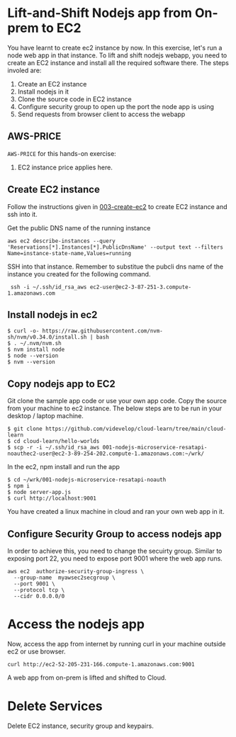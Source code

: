 # Lift-and-Shift Nodejs app from On-prem to EC2
You have learnt to create ec2 instance by now.  In this exercise, let's run a node web app in that instance.
To lift and shift nodejs webapp, you need to create an EC2 instance and install all the required software there.  The steps involed are:
  
   1. Create an EC2 instance
   2. Install nodejs in it
   3. Clone the source code in EC2 instance
   4. Configure security group to open up the port the node app is using
   5. Send requests from browser client to access the webapp

## AWS-PRICE
`AWS-PRICE` for this hands-on exercise:
  1. EC2 instance price applies here.

## Create EC2 instance
Follow the instructions given in [003-create-ec2](../003-create-ec2) to create EC2 instance and ssh into it.

Get the public DNS name of the running instance
```
aws ec2 describe-instances --query 'Reservations[*].Instances[*].PublicDnsName' --output text --filters Name=instance-state-name,Values=running
```

SSH into that instance.  Remember to substitue the pubcli dns name of the instance you created for the following command.
```
 ssh -i ~/.ssh/id_rsa_aws ec2-user@ec2-3-87-251-3.compute-1.amazonaws.com
```

## Install nodejs in ec2
```
$ curl -o- https://raw.githubusercontent.com/nvm-sh/nvm/v0.34.0/install.sh | bash
$ . ~/.nvm/nvm.sh
$ nvm install node
$ node --version
$ nvm --version
```

## Copy nodejs app to EC2
Git clone the sample app code or use your own app code.  Copy the source from your machine to ec2 instance. The below steps are to be run in your desktop / laptop machine. 
```
$ git clone https://github.com/videvelop/cloud-learn/tree/main/cloud-learn
$ cd cloud-learn/hello-worlds
$ scp -r -i ~/.ssh/id_rsa_aws 001-nodejs-microservice-resatapi-noauthec2-user@ec2-3-89-254-202.compute-1.amazonaws.com:~/wrk/
```

In the ec2, npm install and run the app
```
$ cd ~/wrk/001-nodejs-microservice-resatapi-noauth
$ npm i
$ node server-app.js 
$ curl http://localhost:9001
```
You have created a linux machine in cloud and ran your own web app in it.

## Configure Security Group to access nodejs app
In order to achieve this, you need to change the secuirty group.  Similar to exposing port 22, you need to expose port 9001 where the web app runs.

```
aws ec2  authorize-security-group-ingress \
  --group-name  myawsec2secgroup \
  --port 9001 \
  --protocol tcp \
  --cidr 0.0.0.0/0
```

# Access the nodejs app
Now, access the app from internet by running curl in your machine outside ec2 or use browser.
```
curl http://ec2-52-205-231-166.compute-1.amazonaws.com:9001
```
A web app from on-prem is lifted and shifted to Cloud.

# Delete Services
Delete EC2 instance, security group and keypairs.